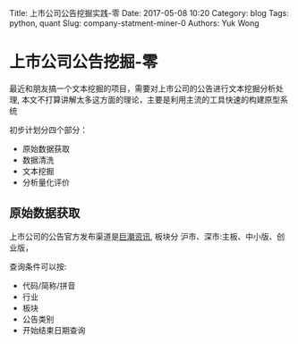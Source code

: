 Title: 上市公司公告挖掘实践-零
Date: 2017-05-08 10:20
Category: blog
Tags: python, quant
Slug: company-statment-miner-0
Authors: Yuk Wong


# 上市公司公告挖掘-零

最近和朋友搞一个文本挖掘的项目，需要对上市公司的公告进行文本挖掘分析处理, 
本文不打算讲解太多这方面的理论，主要是利用主流的工具快速的构建原型系统

初步计划分四个部分：

* 原始数据获取
* 数据清洗
* 文本挖掘
* 分析量化评价


## 原始数据获取

上市公司的公告官方发布渠道是[巨潮资讯][cninfo], 板块分 沪市、深市:主板、中小版、创业版，

查询条件可以按:

* 代码/简称/拼音
* 行业
* 板块
* 公告类别
* 开始结束日期查询






[cninfo]: www.cninfo.com "巨潮资讯"
